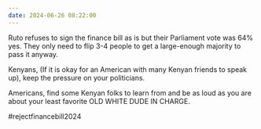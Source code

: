 ```yaml
---
date: 2024-06-26 08:22:00
---
```


Ruto refuses to sign the finance bill as is but their Parliament vote was 64% yes. They only need to flip 3-4 people to get a large-enough majority to pass it anyway.

Kenyans, (If it is okay for an American with many Kenyan friends to speak up), keep the pressure on your politicians.

Americans, find some Kenyan folks to learn from and be as loud as you are about your least favorite OLD WHITE DUDE IN CHARGE.

\#rejectfinancebill2024
